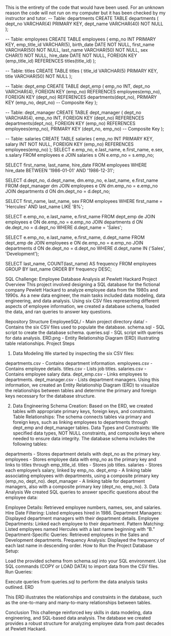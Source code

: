 This is the entirety of the code that would have been used. For an unknown reason the code will not run on my computer but it has been checked by my instructor and tutor.
-- Table: departments
CREATE TABLE departments (
    dept_no VARCHAR(4) PRIMARY KEY,
    dept_name VARCHAR(40) NOT NULL
);

-- Table: employees
CREATE TABLE employees (
    emp_no INT PRIMARY KEY,
    emp_title_id VARCHAR(5),
    birth_date DATE NOT NULL,
    first_name VARCHAR(50) NOT NULL,
    last_name VARCHAR(50) NOT NULL,
    sex CHAR(1) NOT NULL,
    hire_date DATE NOT NULL,
    FOREIGN KEY (emp_title_id) REFERENCES titles(title_id)
);

-- Table: titles
CREATE TABLE titles (
    title_id VARCHAR(5) PRIMARY KEY,
    title VARCHAR(50) NOT NULL
);

-- Table: dept_emp
CREATE TABLE dept_emp (
    emp_no INT,
    dept_no VARCHAR(4),
    FOREIGN KEY (emp_no) REFERENCES employees(emp_no),
    FOREIGN KEY (dept_no) REFERENCES departments(dept_no),
    PRIMARY KEY (emp_no, dept_no)  -- Composite Key
);

-- Table: dept_manager
CREATE TABLE dept_manager (
    dept_no VARCHAR(4),
    emp_no INT,
    FOREIGN KEY (dept_no) REFERENCES departments(dept_no),
    FOREIGN KEY (emp_no) REFERENCES employees(emp_no),
    PRIMARY KEY (dept_no, emp_no)  -- Composite Key
);

-- Table: salaries
CREATE TABLE salaries (
    emp_no INT PRIMARY KEY,
    salary INT NOT NULL,
    FOREIGN KEY (emp_no) REFERENCES employees(emp_no)
);
SELECT e.emp_no, e.last_name, e.first_name, e.sex, s.salary
FROM employees e
JOIN salaries s ON e.emp_no = s.emp_no;

SELECT first_name, last_name, hire_date
FROM employees
WHERE hire_date BETWEEN '1986-01-01' AND '1986-12-31';


SELECT d.dept_no, d.dept_name, dm.emp_no, e.last_name, e.first_name
FROM dept_manager dm
JOIN employees e ON dm.emp_no = e.emp_no
JOIN departments d ON dm.dept_no = d.dept_no;

SELECT first_name, last_name, sex
FROM employees
WHERE first_name = 'Hercules' AND last_name LIKE 'B%';

SELECT e.emp_no, e.last_name, e.first_name
FROM dept_emp de
JOIN employees e ON de.emp_no = e.emp_no
JOIN departments d ON de.dept_no = d.dept_no
WHERE d.dept_name = 'Sales';

SELECT e.emp_no, e.last_name, e.first_name, d.dept_name
FROM dept_emp de
JOIN employees e ON de.emp_no = e.emp_no
JOIN departments d ON de.dept_no = d.dept_no
WHERE d.dept_name IN ('Sales', 'Development');

SELECT last_name, COUNT(last_name) AS frequency
FROM employees
GROUP BY last_name
ORDER BY frequency DESC;



SQL Challenge: Employee Database Analysis at Pewlett Hackard
Project Overview
This project involved designing a SQL database for the fictional company Pewlett Hackard to analyze employee data from the 1980s and 1990s. As a new data engineer, the main tasks included data modeling, data engineering, and data analysis. Using six CSV files representing different aspects of employee information, we created a database schema, loaded the data, and ran queries to answer key questions.

Repository Structure
EmployeeSQL/ - Main project directory
data/ - Contains the six CSV files used to populate the database.
schema.sql - SQL script to create the database schema.
queries.sql - SQL script with queries for data analysis.
ERD.png - Entity Relationship Diagram (ERD) illustrating table relationships.
Project Steps
1. Data Modeling
We started by inspecting the six CSV files:

departments.csv - Contains department information.
employees.csv - Contains employee details.
titles.csv - Lists job titles.
salaries.csv - Contains employee salary data.
dept_emp.csv - Links employees to departments.
dept_manager.csv - Lists department managers.
Using this information, we created an Entity Relationship Diagram (ERD) to visualize the relationships between tables and determine the primary and foreign keys necessary for the database structure.

2. Data Engineering
Schema Creation: Based on the ERD, we created tables with appropriate primary keys, foreign keys, and constraints.
Table Relationships: The schema connects tables via primary and foreign keys, such as linking employees to departments through dept_emp and dept_manager tables.
Data Types and Constraints: We specified data types, NOT NULL constraints, and composite keys where needed to ensure data integrity.
The database schema includes the following tables:

departments - Stores department details with dept_no as the primary key.
employees - Stores employee data with emp_no as the primary key and links to titles through emp_title_id.
titles - Stores job titles.
salaries - Stores each employee’s salary, linked by emp_no.
dept_emp - A linking table associating employees with departments, using a composite primary key (emp_no, dept_no).
dept_manager - A linking table for department managers, also with a composite primary key (dept_no, emp_no).
3. Data Analysis
We created SQL queries to answer specific questions about the employee data:

Employee Details: Retrieved employee numbers, names, sex, and salaries.
Hire Date Filtering: Listed employees hired in 1986.
Department Managers: Displayed department managers with their department details.
Employee Departments: Linked each employee to their department.
Pattern Matching: Listed employees named Hercules with a last name beginning with “B.”
Department-Specific Queries: Retrieved employees in the Sales and Development departments.
Frequency Analysis: Displayed the frequency of each last name in descending order.
How to Run the Project
Database Setup:

Load the provided schema from schema.sql into your SQL environment.
Use SQL commands (COPY or LOAD DATA) to import data from the CSV files.
Run Queries:

Execute queries from queries.sql to perform the data analysis tasks outlined.
ERD

This ERD illustrates the relationships and constraints in the database, such as the one-to-many and many-to-many relationships between tables.

Conclusion
This challenge reinforced key skills in data modeling, data engineering, and SQL-based data analysis. The database we created provides a robust structure for analyzing employee data from past decades at Pewlett Hackard.
